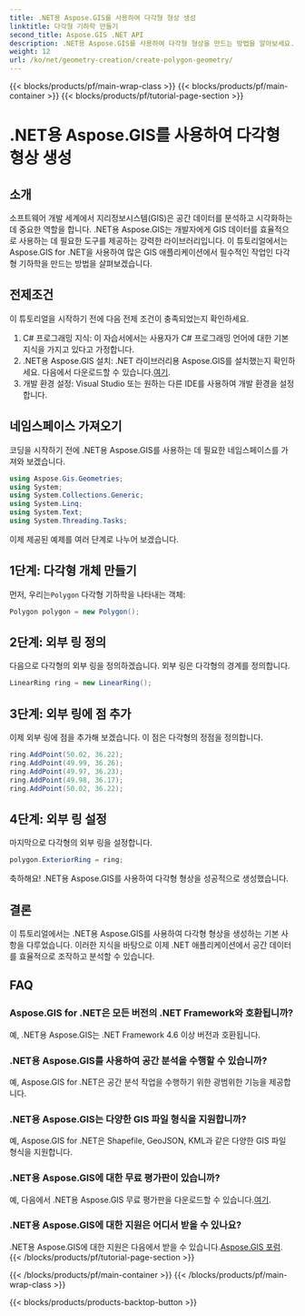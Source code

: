 ```yaml
---
title: .NET용 Aspose.GIS를 사용하여 다각형 형상 생성
linktitle: 다각형 기하학 만들기
second_title: Aspose.GIS .NET API
description: .NET용 Aspose.GIS를 사용하여 다각형 형상을 만드는 방법을 알아보세요. .NET 개발자를 위한 단계별 튜토리얼입니다.
weight: 12
url: /ko/net/geometry-creation/create-polygon-geometry/
---
```


{{< blocks/products/pf/main-wrap-class >}}
{{< blocks/products/pf/main-container >}}
{{< blocks/products/pf/tutorial-page-section >}}

# .NET용 Aspose.GIS를 사용하여 다각형 형상 생성

## 소개
소프트웨어 개발 세계에서 지리정보시스템(GIS)은 공간 데이터를 분석하고 시각화하는 데 중요한 역할을 합니다. .NET용 Aspose.GIS는 개발자에게 GIS 데이터를 효율적으로 사용하는 데 필요한 도구를 제공하는 강력한 라이브러리입니다. 이 튜토리얼에서는 Aspose.GIS for .NET을 사용하여 많은 GIS 애플리케이션에서 필수적인 작업인 다각형 기하학을 만드는 방법을 살펴보겠습니다.
## 전제조건
이 튜토리얼을 시작하기 전에 다음 전제 조건이 충족되었는지 확인하세요.
1. C# 프로그래밍 지식: 이 자습서에서는 사용자가 C# 프로그래밍 언어에 대한 기본 지식을 가지고 있다고 가정합니다.
2.  .NET용 Aspose.GIS 설치: .NET 라이브러리용 Aspose.GIS를 설치했는지 확인하세요. 다음에서 다운로드할 수 있습니다.[여기](https://releases.aspose.com/gis/net/).
3. 개발 환경 설정: Visual Studio 또는 원하는 다른 IDE를 사용하여 개발 환경을 설정합니다.

## 네임스페이스 가져오기
코딩을 시작하기 전에 .NET용 Aspose.GIS를 사용하는 데 필요한 네임스페이스를 가져와 보겠습니다.
```csharp
using Aspose.Gis.Geometries;
using System;
using System.Collections.Generic;
using System.Linq;
using System.Text;
using System.Threading.Tasks;
```

이제 제공된 예제를 여러 단계로 나누어 보겠습니다.
## 1단계: 다각형 개체 만들기
 먼저, 우리는`Polygon` 다각형 기하학을 나타내는 객체:
```csharp
Polygon polygon = new Polygon();
```
## 2단계: 외부 링 정의
다음으로 다각형의 외부 링을 정의하겠습니다. 외부 링은 다각형의 경계를 정의합니다.
```csharp
LinearRing ring = new LinearRing();
```
## 3단계: 외부 링에 점 추가
이제 외부 링에 점을 추가해 보겠습니다. 이 점은 다각형의 정점을 정의합니다.
```csharp
ring.AddPoint(50.02, 36.22);
ring.AddPoint(49.99, 36.26);
ring.AddPoint(49.97, 36.23);
ring.AddPoint(49.98, 36.17);
ring.AddPoint(50.02, 36.22);
```
## 4단계: 외부 링 설정
마지막으로 다각형의 외부 링을 설정합니다.
```csharp
polygon.ExteriorRing = ring;
```
축하해요! .NET용 Aspose.GIS를 사용하여 다각형 형상을 성공적으로 생성했습니다.

## 결론
이 튜토리얼에서는 .NET용 Aspose.GIS를 사용하여 다각형 형상을 생성하는 기본 사항을 다루었습니다. 이러한 지식을 바탕으로 이제 .NET 애플리케이션에서 공간 데이터를 효율적으로 조작하고 분석할 수 있습니다.
## FAQ
### Aspose.GIS for .NET은 모든 버전의 .NET Framework와 호환됩니까?
예, .NET용 Aspose.GIS는 .NET Framework 4.6 이상 버전과 호환됩니다.
### .NET용 Aspose.GIS를 사용하여 공간 분석을 수행할 수 있습니까?
예, Aspose.GIS for .NET은 공간 분석 작업을 수행하기 위한 광범위한 기능을 제공합니다.
### .NET용 Aspose.GIS는 다양한 GIS 파일 형식을 지원합니까?
예, Aspose.GIS for .NET은 Shapefile, GeoJSON, KML과 같은 다양한 GIS 파일 형식을 지원합니다.
### .NET용 Aspose.GIS에 대한 무료 평가판이 있습니까?
 예, 다음에서 .NET용 Aspose.GIS 무료 평가판을 다운로드할 수 있습니다.[여기](https://releases.aspose.com/).
### .NET용 Aspose.GIS에 대한 지원은 어디서 받을 수 있나요?
 .NET용 Aspose.GIS에 대한 지원은 다음에서 받을 수 있습니다.[Aspose.GIS 포럼](https://forum.aspose.com/c/gis/33).
{{< /blocks/products/pf/tutorial-page-section >}}

{{< /blocks/products/pf/main-container >}}
{{< /blocks/products/pf/main-wrap-class >}}

{{< blocks/products/products-backtop-button >}}
